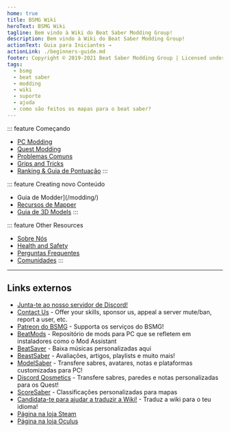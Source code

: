 ```yaml
---
home: true
title: BSMG Wiki
heroText: BSMG Wiki
tagline: Bem vindo à Wiki do Beat Saber Modding Group!
description: Bem vindo à Wiki do Beat Saber Modding Group!
actionText: Guia para Iniciantes →
actionLink: ./beginners-guide.md
footer: Copyright © 2019-2021 Beat Saber Modding Group | Licensed under CC BY-NC-SA 4.0
tags:
  - bsmg
  - beat saber
  - modding
  - wiki
  - suporte
  - ajuda
  - como são feitos os mapas para o beat saber?
---
```


<!-- markdownlint-disable MD033 -->
<div class='features'>

::: feature Começando
* [PC Modding](./pc-modding.md)
* [Quest Modding](./quest-modding.md)
* [Problemas Comuns](./support/)
* [Grips and Tricks](./grips-and-tricks.md)
* [Ranking & Guia de Pontuação](./ranking-guide.md)
:::

::: feature Creating novo Conteúdo
* Guia de Modder](/modding/)
* [Recursos de Mapper](/mapping/)
* [Guia de 3D Models](/models/)
:::

::: feature Other Resources
* [Sobre Nós](/about/)
* [Health and Safety](./health-and-safety.md)
* [Perguntas Frequentes](/faq/)
* [Comunidades](/communities/)
:::

</div>
<!-- markdownlint-enable MD033 -->

---

## Links externos

* [Junta-te ao nosso servidor de Discord!](https://discord.gg/beatsabermods)
* [Contact Us](https://bsmg.dev/contact) - Offer your skills, sponsor us, appeal a server mute/ban, report a user, etc.
* [Patreon do BSMG](https://www.patreon.com/beatsabermods) - Supporta os serviços do BSMG!
* [BeatMods](https://beatmods.com) - Repositório de mods para PC que se refletem em instaladores como o Mod Assistant
* [BeatSaver](https://beatsaver.com/) - Baixa músicas personalizadas aqui
* [BeastSaber](https://bsaber.com/) - Avaliações, artigos, playlists e muito mais!
* [ModelSaber](https://modelsaber.com/) - Transfere sabres, avatares, notas e plataformas customizadas para PC!
* [Discord Qosmetics](https://discord.gg/qosmetics) - Transfere sabres, paredes e notas personalizadas para os Quest!
* [ScoreSaber](https://scoresaber.com/) - Classificações personalizadas para mapas
* [Candidata-te para ajudar a traduzir a Wiki!](https://forms.gle/e3BqA3poMjESARe76) - Traduz a wiki para o teu idioma!
* [Página na loja Steam](https://store.steampowered.com/app/620980/Beat_Saber/)
* [Página na loja Oculus](https://www.oculus.com/experiences/rift/1304877726278670/)
